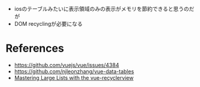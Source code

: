 
* iosのテーブルみたいに表示領域のみの表示がメモリを節約できると思うのだが
* DOM recyclingが必要になる

# References

+ <https://github.com/vuejs/vue/issues/4384>
+ <https://github.com/njleonzhang/vue-data-tables>
+ [Mastering Large Lists with the vue-recyclerview](https://github.com/hilongjw/vue-recyclerview)